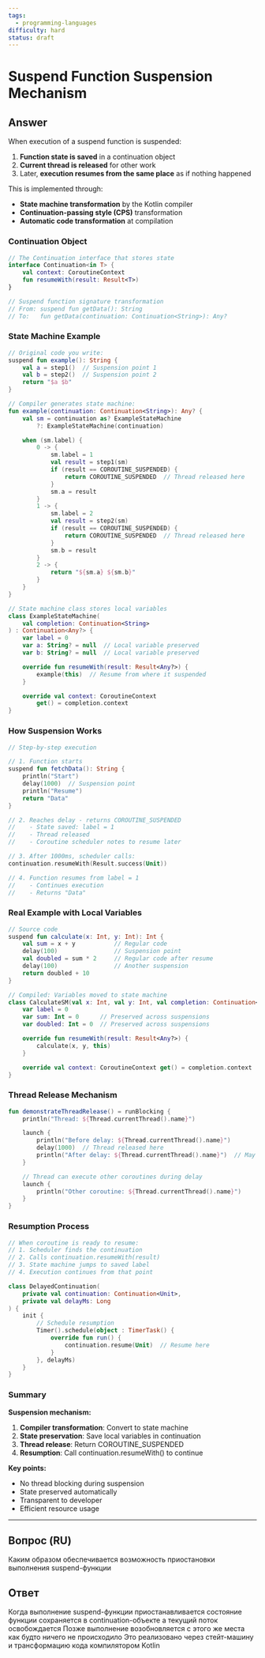 ```yaml
---
tags:
  - programming-languages
difficulty: hard
status: draft
---
```


# Suspend Function Suspension Mechanism

## Answer

When execution of a suspend function is suspended:

1. **Function state is saved** in a continuation object
2. **Current thread is released** for other work
3. Later, **execution resumes from the same place** as if nothing happened

This is implemented through:
- **State machine transformation** by the Kotlin compiler
- **Continuation-passing style (CPS)** transformation
- **Automatic code transformation** at compilation

### Continuation Object

```kotlin
// The Continuation interface that stores state
interface Continuation<in T> {
    val context: CoroutineContext
    fun resumeWith(result: Result<T>)
}

// Suspend function signature transformation
// From: suspend fun getData(): String
// To:   fun getData(continuation: Continuation<String>): Any?
```

### State Machine Example

```kotlin
// Original code you write:
suspend fun example(): String {
    val a = step1()  // Suspension point 1
    val b = step2()  // Suspension point 2
    return "$a $b"
}

// Compiler generates state machine:
fun example(continuation: Continuation<String>): Any? {
    val sm = continuation as? ExampleStateMachine
        ?: ExampleStateMachine(continuation)

    when (sm.label) {
        0 -> {
            sm.label = 1
            val result = step1(sm)
            if (result == COROUTINE_SUSPENDED) {
                return COROUTINE_SUSPENDED  // Thread released here
            }
            sm.a = result
        }
        1 -> {
            sm.label = 2
            val result = step2(sm)
            if (result == COROUTINE_SUSPENDED) {
                return COROUTINE_SUSPENDED  // Thread released here
            }
            sm.b = result
        }
        2 -> {
            return "${sm.a} ${sm.b}"
        }
    }
}

// State machine class stores local variables
class ExampleStateMachine(
    val completion: Continuation<String>
) : Continuation<Any?> {
    var label = 0
    var a: String? = null  // Local variable preserved
    var b: String? = null  // Local variable preserved

    override fun resumeWith(result: Result<Any?>) {
        example(this)  // Resume from where it suspended
    }

    override val context: CoroutineContext
        get() = completion.context
}
```

### How Suspension Works

```kotlin
// Step-by-step execution

// 1. Function starts
suspend fun fetchData(): String {
    println("Start")
    delay(1000)  // Suspension point
    println("Resume")
    return "Data"
}

// 2. Reaches delay - returns COROUTINE_SUSPENDED
//    - State saved: label = 1
//    - Thread released
//    - Coroutine scheduler notes to resume later

// 3. After 1000ms, scheduler calls:
continuation.resumeWith(Result.success(Unit))

// 4. Function resumes from label = 1
//    - Continues execution
//    - Returns "Data"
```

### Real Example with Local Variables

```kotlin
// Source code
suspend fun calculate(x: Int, y: Int): Int {
    val sum = x + y           // Regular code
    delay(100)                // Suspension point
    val doubled = sum * 2     // Regular code after resume
    delay(100)                // Another suspension
    return doubled + 10
}

// Compiled: Variables moved to state machine
class CalculateSM(val x: Int, val y: Int, val completion: Continuation<Int>) : Continuation<Any?> {
    var label = 0
    var sum: Int = 0      // Preserved across suspensions
    var doubled: Int = 0  // Preserved across suspensions

    override fun resumeWith(result: Result<Any?>) {
        calculate(x, y, this)
    }

    override val context: CoroutineContext get() = completion.context
}
```

### Thread Release Mechanism

```kotlin
fun demonstrateThreadRelease() = runBlocking {
    println("Thread: ${Thread.currentThread().name}")

    launch {
        println("Before delay: ${Thread.currentThread().name}")
        delay(1000)  // Thread released here
        println("After delay: ${Thread.currentThread().name}")  // May be different thread
    }

    // Thread can execute other coroutines during delay
    launch {
        println("Other coroutine: ${Thread.currentThread().name}")
    }
}
```

### Resumption Process

```kotlin
// When coroutine is ready to resume:
// 1. Scheduler finds the continuation
// 2. Calls continuation.resumeWith(result)
// 3. State machine jumps to saved label
// 4. Execution continues from that point

class DelayedContinuation(
    private val continuation: Continuation<Unit>,
    private val delayMs: Long
) {
    init {
        // Schedule resumption
        Timer().schedule(object : TimerTask() {
            override fun run() {
                continuation.resume(Unit)  // Resume here
            }
        }, delayMs)
    }
}
```

### Summary

**Suspension mechanism:**
1. **Compiler transformation**: Convert to state machine
2. **State preservation**: Save local variables in continuation
3. **Thread release**: Return COROUTINE_SUSPENDED
4. **Resumption**: Call continuation.resumeWith() to continue

**Key points:**
- No thread blocking during suspension
- State preserved automatically
- Transparent to developer
- Efficient resource usage

---
## Вопрос (RU)

Каким образом обеспечивается возможность приостановки выполнения suspend-функции

## Ответ

Когда выполнение suspend-функции приостанавливается состояние функции сохраняется в continuation-объекте а текущий поток освобождается Позже выполнение возобновляется с этого же места как будто ничего не происходило Это реализовано через стейт-машину и трансформацию кода компилятором Kotlin
